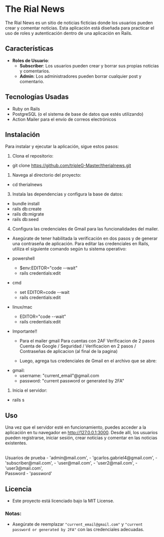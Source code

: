 # The Rial News

The Rial News es un sitio de noticias ficticias donde los usuarios pueden crear y comentar noticias. Esta aplicación está diseñada para practicar el uso de roles y autenticación dentro de una aplicación en Rails.

## Características

- **Roles de Usuario**:
  - **Subscriber**: Los usuarios pueden crear y borrar sus propias noticias y comentarios.
  - **Admin**: Los administradores pueden borrar cualquier post y comentario.

## Tecnologías Usadas

  - Ruby on Rails
  - PostgreSQL (o el sistema de base de datos que estés utilizando)
  - Action Mailer para el envío de correos electrónicos

## Instalación

Para instalar y ejecutar la aplicación, sigue estos pasos:

  1. Clona el repositorio:
  - git clone https://github.com/tripleG-Master/therialnews.git

1. Navega al directorio del proyecto:

  - cd therialnews

3. Instala las dependencias y configura la base de datos:

  - bundle install
  - rails db:create
  - rails db:migrate 
  - rails db:seed


4. Configura las credenciales de Gmail para las funcionalidades del mailer. 

- Asegúrate de tener habilitada la verificación en dos pasos y de generar una contraseña de aplicación. Para editar las credenciales en Rails, utiliza el siguiente comando según tu sistema operativo:


- powershell 
  - $env:EDITOR="code --wait"
  - rails credentials:edit

- cmd 
  - set EDITOR=code --wait 
  - rails credentials:edit

- linux/mac 
  - EDITOR="code --wait"
  - rails credentials:edit

* Importante!! 
  
  - Para el mailer gmail Para cuentas con 2AF Verificacion de 2 pasos Cuenta de Google / Seguridad / Verificacion en 2 pasos / Contraseñas de aplicacion (al final de la pagina)

  - Luego, agrega tus credenciales de Gmail en el archivo que se abre:

- gmail:
  - username: "current_email"@gmail.com
  - password: "current password or generated by 2FA"

1. Inicia el servidor:
  - rails s


## Uso
Una vez que el servidor esté en funcionamiento, puedes acceder a la aplicación en tu navegador en http://127.0.0.1:3000. Desde allí, los usuarios pueden registrarse, iniciar sesión, crear noticias y comentar en las noticias existentes.

<br>
Usuarios de prueba
- 'admin@mail.com',
- 'gcarlos.gabriel4@gmail.com',
- 'subscriber@mail.com',
- 'user@mail.com',
- 'user2@mail.com',
- 'user3@mail.com',

<br>
Password
- 'password'


## Licencia
- Este proyecto está licenciado bajo la MIT License.

### Notas:
- Asegúrate de reemplazar `"current_email@gmail.com"` y `"current password or generated by 2FA"` con las credenciales adecuadas.
